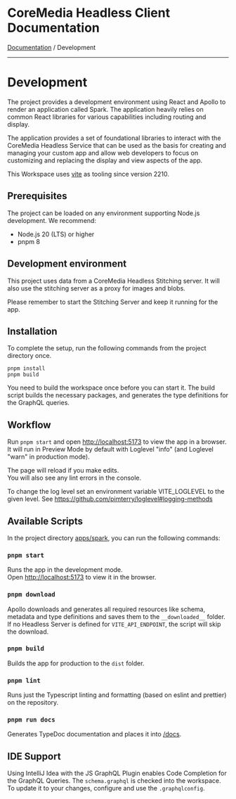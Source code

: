 # CoreMedia Headless Client Documentation

[Documentation](../README.md) / Development

---

# Development

The project provides a development environment using React and Apollo
to render an application called Spark. The application heavily relies on common 
React libraries for various capabilities including routing and display.

The application provides a set of foundational libraries to interact with the 
CoreMedia Headless Service that can be used as the basis for creating and managing 
your custom app and allow web developers to focus on customizing and replacing 
the display and view aspects of the app.

This Workspace uses [vite](https://vitejs.dev/) as tooling since version 2210.

## Prerequisites

The project can be loaded on any environment supporting Node.js development. 
We recommend:

- Node.js 20 (LTS) or higher
- pnpm 8

## Development environment

This project uses data from a CoreMedia Headless Stitching server. It will also
use the stitching server as a proxy for images and blobs.

Please remember to start the Stitching Server and keep it running for the app.

## Installation

To complete the setup, run the following commands from the project directory once.

```
pnpm install
pnpm build
```

You need to build the workspace once before you can start it. The build script 
builds the necessary packages, and generates the type definitions for the GraphQL 
queries.

## Workflow

Run `pnpm start` and open [http://localhost:5173](http://localhost:5173) to view 
the app in a browser. It will run in Preview Mode by default with Loglevel "info" 
(and Loglevel "warn" in production mode).

The page will reload if you make edits.<br />
You will also see any lint errors in the console.

To change the log level set an environment variable VITE_LOGLEVEL to the given level.
See https://github.com/pimterry/loglevel#logging-methods

## Available Scripts

In the project directory [apps/spark](../../apps/spark), you can run the following commands:

### `pnpm start`

Runs the app in the development mode.<br />
Open [http://localhost:5173](http://localhost:5173) to view it in the browser.

### `pnpm download`

Apollo downloads and generates all required resources like schema, metadata and 
type definitions and saves them to the `__downloaded__` folder. 
If no Headless Server is defined for `VITE_API_ENDPOINT`, the script will 
skip the download.

### `pnpm build`

Builds the app for production to the `dist` folder.

### `pnpm lint`

Runs just the Typescript linting and formatting (based on eslint and prettier) on the repository.

### `pnpm run docs`

Generates TypeDoc documentation and places it into [/docs](../../apps/spark/docs).

## IDE Support

Using IntelliJ Idea with the JS GraphQL Plugin enables Code Completion for the
GraphQL Queries. The `schema.graphql` is checked into the workspace. To update 
it to your changes, configure and use the `.graphqlconfig`.
